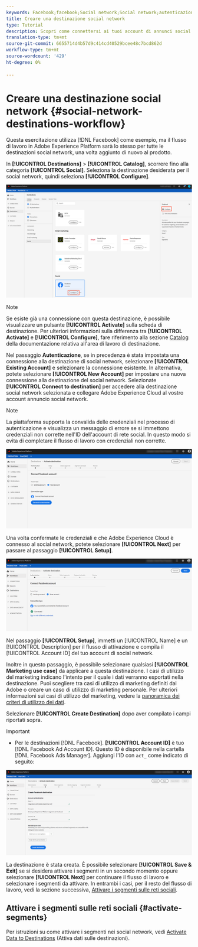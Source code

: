 ```yaml
---
keywords: Facebook;facebook;Social network;Social network;autenticazione social network;Social network;autenticazione social network
title: Creare una destinazione social network
type: Tutorial
description: Scopri come connettersi ai tuoi account di annunci social network in Adobe Experience Platform.
translation-type: tm+mt
source-git-commit: 6655714d4b57d9c414cd40529bcee48c7bcd862d
workflow-type: tm+mt
source-wordcount: '429'
ht-degree: 0%

---
```



# Creare una destinazione social network {#social-network-destinations-workflow}

Questa esercitazione utilizza [!DNL Facebook] come esempio, ma il flusso di lavoro in Adobe Experience Platform sarà lo stesso per tutte le destinazioni social network, una volta aggiunto di nuovo al prodotto.

In **[!UICONTROL Destinations]** > **[!UICONTROL Catalog]**, scorrere fino alla categoria **[!UICONTROL Social]**. Seleziona la destinazione desiderata per il social network, quindi seleziona **[!UICONTROL Configure]**.

![Connessione alla destinazione social network](../../assets/catalog/social/workflow/catalog.png)

>[!NOTE]
>
>Se esiste già una connessione con questa destinazione, è possibile visualizzare un pulsante **[!UICONTROL Activate]** sulla scheda di destinazione. Per ulteriori informazioni sulla differenza tra **[!UICONTROL Activate]** e **[!UICONTROL Configure]**, fare riferimento alla sezione [Catalog](../../ui/destinations-workspace.md#catalog) della documentazione relativa all&#39;area di lavoro di destinazione.

Nel passaggio **Autenticazione**, se in precedenza è stata impostata una connessione alla destinazione di social network, selezionare **[!UICONTROL Existing Account]** e selezionare la connessione esistente. In alternativa, potete selezionare **[!UICONTROL New Account]** per impostare una nuova connessione alla destinazione del social network. Selezionate **[!UICONTROL Connect to destination]** per accedere alla destinazione social network selezionata e collegare Adobe Experience Cloud al vostro account annuncio social network.

>[!NOTE]
>
>La piattaforma supporta la convalida delle credenziali nel processo di autenticazione e visualizza un messaggio di errore se si immettono credenziali non corrette nell&#39;ID dell&#39;account di rete social. In questo modo si evita di completare il flusso di lavoro con credenziali non corrette.

![Connessione alla destinazione social network - passaggio di autenticazione](../../assets/catalog/social/workflow/pre-connect.png)

Una volta confermate le credenziali e che Adobe Experience Cloud è connesso al social network, potete selezionare **[!UICONTROL Next]** per passare al passaggio **[!UICONTROL Setup]**.

![Credenziali confermate](../../assets/catalog/social/workflow/post-connect.png)

Nel passaggio **[!UICONTROL Setup]**, immetti un [!UICONTROL Name] e un [!UICONTROL Description] per il flusso di attivazione e compila il [!UICONTROL Account ID] del tuo account di social network.

Inoltre in questo passaggio, è possibile selezionare qualsiasi **[!UICONTROL Marketing use case]** da applicare a questa destinazione. I casi di utilizzo del marketing indicano l&#39;intento per il quale i dati verranno esportati nella destinazione. Puoi scegliere tra  casi di utilizzo di marketing definiti dal Adobe o creare un caso di utilizzo di marketing personale. Per ulteriori informazioni sui casi di utilizzo del marketing, vedere la [panoramica dei criteri di utilizzo dei dati](../../../data-governance/policies/overview.md).

Selezionare **[!UICONTROL Create Destination]** dopo aver compilato i campi riportati sopra.

>[!IMPORTANT]
>
> * Per le destinazioni [!DNL Facebook]. **[!UICONTROL Account ID]** è tuo  [!DNL Facebook Ad Account ID]. Questo ID è disponibile nella cartella [!DNL Facebook Ads Manager]. Aggiungi l&#39;ID con `act_` come indicato di seguito:


![Connessione alla destinazione social network - passaggio di configurazione](../../assets/catalog/social/workflow/setup.png)

La destinazione è stata creata. È possibile selezionare **[!UICONTROL Save & Exit]** se si desidera attivare i segmenti in un secondo momento oppure selezionare **[!UICONTROL Next]** per continuare il flusso di lavoro e selezionare i segmenti da attivare. In entrambi i casi, per il resto del flusso di lavoro, vedi la sezione successiva, [Attivare i segmenti sulle reti sociali](#activate-segments).

## Attivare i segmenti sulle reti sociali {#activate-segments}

Per istruzioni su come attivare i segmenti nei social network, vedi [Activate Data to Destinations](../../ui/activate-destinations.md) (Attiva dati sulle destinazioni).